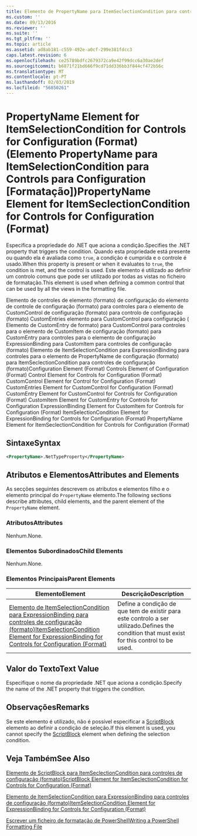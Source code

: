 ```yaml
---
title: Elemento de PropertyName para ItemSeclectionCondition para controles de configuração (formato) | Documentos da Microsoft
ms.custom: ''
ms.date: 09/13/2016
ms.reviewer: ''
ms.suite: ''
ms.tgt_pltfrm: ''
ms.topic: article
ms.assetid: ad8ab181-c559-492e-a0cf-299e381fdcc3
caps.latest.revision: 6
ms.openlocfilehash: ce25789bdfc2679372ca9e42f99dcc6a30ae2def
ms.sourcegitcommit: b6871f21bd666f9cd71dd336bb3f844cf472b56c
ms.translationtype: MT
ms.contentlocale: pt-PT
ms.lasthandoff: 02/03/2019
ms.locfileid: "56850261"
---
```

# <a name="propertyname-element-for-itemseclectioncondition-for-controls-for-configuration-format"></a><span data-ttu-id="0b1ff-102">PropertyName Element for ItemSelectionCondition for Controls for Configuration (Format) (Elemento PropertyName para ItemSelectionCondition para Controls para Configuration [Formatação])</span><span class="sxs-lookup"><span data-stu-id="0b1ff-102">PropertyName Element for ItemSeclectionCondition for Controls for Configuration (Format)</span></span>

<span data-ttu-id="0b1ff-103">Especifica a propriedade do .NET que aciona a condição.</span><span class="sxs-lookup"><span data-stu-id="0b1ff-103">Specifies the .NET property that triggers the condition.</span></span> <span data-ttu-id="0b1ff-104">Quando esta propriedade está presente ou quando ela é avaliada como `true`, a condição é cumprida e o controle é usado.</span><span class="sxs-lookup"><span data-stu-id="0b1ff-104">When this property is present or when it evaluates to `true`, the condition is met, and the control is used.</span></span> <span data-ttu-id="0b1ff-105">Este elemento é utilizado ao definir um controlo comuns que pode ser utilizado por todas as vistas no ficheiro de formatação.</span><span class="sxs-lookup"><span data-stu-id="0b1ff-105">This element is used when defining a common control that can be used by all the views in the formatting file.</span></span>

<span data-ttu-id="0b1ff-106">Elemento de controles de elemento (formato) de configuração do elemento de controle de configuração (formato) para controles para o elemento de CustomControl de configuração (formato) para controlo de configuração (formato) CustomEntries elemento para CustomControl para configuração ( Elemento de CustomEntry de formato) para CustomControl para controles para o elemento de CustomItem de configuração (formato) para CustomEntry para controles para o elemento de configuração ExpressionBinding para CustomItem para controles de configuração (formato) Elemento de ItemSelectionCondition para ExpressionBinding para controles para o elemento de PropertyName de configuração (formato) para ItemSeclectionCondition para controles de configuração (formato)</span><span class="sxs-lookup"><span data-stu-id="0b1ff-106">Configuration Element (Format) Controls Element of Configuration (Format) Control Element for Controls for Configuration (Format) CustomControl Element for Control for Configuration (Format) CustomEntries Element for CustomControl for Configuration (Format) CustomEntry Element for CustomControl for Controls for Configuration (Format) CustomItem Element for CustomEntry for Controls for Configuration ExpressionBinding Element for CustomItem for Controls for Configuration (Format) ItemSelectionCondition Element for ExpressionBinding for Controls for Configuration (Format) PropertyName Element for ItemSeclectionCondition for Controls for Configuration (Format)</span></span>

## <a name="syntax"></a><span data-ttu-id="0b1ff-107">Sintaxe</span><span class="sxs-lookup"><span data-stu-id="0b1ff-107">Syntax</span></span>

```xml
<PropertyName>.NetTypeProperty</PropertyName>
```

## <a name="attributes-and-elements"></a><span data-ttu-id="0b1ff-108">Atributos e Elementos</span><span class="sxs-lookup"><span data-stu-id="0b1ff-108">Attributes and Elements</span></span>

<span data-ttu-id="0b1ff-109">As secções seguintes descrevem os atributos e elementos filho e o elemento principal do `PropertyName` elemento.</span><span class="sxs-lookup"><span data-stu-id="0b1ff-109">The following sections describe attributes, child elements, and the parent element of the `PropertyName` element.</span></span>

### <a name="attributes"></a><span data-ttu-id="0b1ff-110">Atributos</span><span class="sxs-lookup"><span data-stu-id="0b1ff-110">Attributes</span></span>

<span data-ttu-id="0b1ff-111">Nenhum.</span><span class="sxs-lookup"><span data-stu-id="0b1ff-111">None.</span></span>

### <a name="child-elements"></a><span data-ttu-id="0b1ff-112">Elementos Subordinados</span><span class="sxs-lookup"><span data-stu-id="0b1ff-112">Child Elements</span></span>

<span data-ttu-id="0b1ff-113">Nenhum.</span><span class="sxs-lookup"><span data-stu-id="0b1ff-113">None.</span></span>

### <a name="parent-elements"></a><span data-ttu-id="0b1ff-114">Elementos Principais</span><span class="sxs-lookup"><span data-stu-id="0b1ff-114">Parent Elements</span></span>

|<span data-ttu-id="0b1ff-115">Elemento</span><span class="sxs-lookup"><span data-stu-id="0b1ff-115">Element</span></span>|<span data-ttu-id="0b1ff-116">Descrição</span><span class="sxs-lookup"><span data-stu-id="0b1ff-116">Description</span></span>|
|-------------|-----------------|
|[<span data-ttu-id="0b1ff-117">Elemento de ItemSelectionCondition para ExpressionBinding para controles de configuração (formato)</span><span class="sxs-lookup"><span data-stu-id="0b1ff-117">ItemSelectionCondition Element for ExpressionBinding for Controls for Configuration (Format)</span></span>](./itemselectioncondition-element-for-expressionbinding-for-controls-for-configuration-format.md)|<span data-ttu-id="0b1ff-118">Define a condição de que tem de existir para este controlo a ser utilizado.</span><span class="sxs-lookup"><span data-stu-id="0b1ff-118">Defines the condition that must exist for this control to be used.</span></span>|

## <a name="text-value"></a><span data-ttu-id="0b1ff-119">Valor do Texto</span><span class="sxs-lookup"><span data-stu-id="0b1ff-119">Text Value</span></span>

<span data-ttu-id="0b1ff-120">Especifique o nome da propriedade .NET que aciona a condição.</span><span class="sxs-lookup"><span data-stu-id="0b1ff-120">Specify the name of the .NET property that triggers the condition.</span></span>

## <a name="remarks"></a><span data-ttu-id="0b1ff-121">Observações</span><span class="sxs-lookup"><span data-stu-id="0b1ff-121">Remarks</span></span>

<span data-ttu-id="0b1ff-122">Se este elemento é utilizado, não é possível especificar a [ScriptBlock](./scriptblock-element-for-itemseclectioncondition-for-controls-for-configuration-format.md) elemento ao definir a condição de seleção.</span><span class="sxs-lookup"><span data-stu-id="0b1ff-122">If this element is used, you cannot specify the [ScriptBlock](./scriptblock-element-for-itemseclectioncondition-for-controls-for-configuration-format.md) element when defining the selection condition.</span></span>

## <a name="see-also"></a><span data-ttu-id="0b1ff-123">Veja Também</span><span class="sxs-lookup"><span data-stu-id="0b1ff-123">See Also</span></span>

[<span data-ttu-id="0b1ff-124">Elemento de ScriptBlock para ItemSeclectionCondition para controles de configuração (formato)</span><span class="sxs-lookup"><span data-stu-id="0b1ff-124">ScriptBlock Element for ItemSeclectionCondition for Controls for Configuration (Format)</span></span>](./scriptblock-element-for-itemseclectioncondition-for-controls-for-configuration-format.md)

[<span data-ttu-id="0b1ff-125">Elemento de ItemSelectionCondition para ExpressionBinding para controles de configuração (formato)</span><span class="sxs-lookup"><span data-stu-id="0b1ff-125">ItemSelectionCondition Element for ExpressionBinding for Controls for Configuration (Format)</span></span>](./itemselectioncondition-element-for-expressionbinding-for-controls-for-configuration-format.md)

[<span data-ttu-id="0b1ff-126">Escrever um ficheiro de formatação de PowerShell</span><span class="sxs-lookup"><span data-stu-id="0b1ff-126">Writing a PowerShell Formatting File</span></span>](./writing-a-powershell-formatting-file.md)
